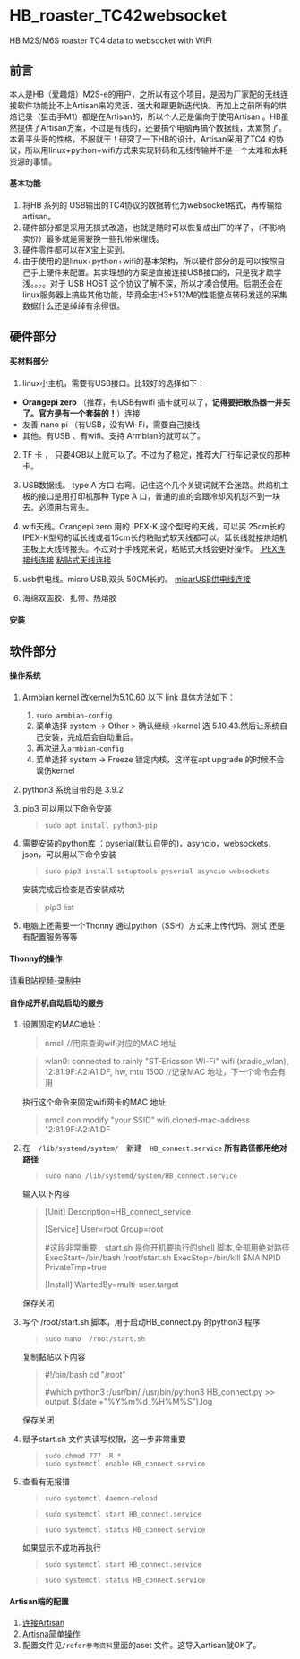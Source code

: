 # HB_roaster_TC42websocket

HB M2S/M6S roaster TC4 data to websocket with WIFI

## 前言
本人是HB（爱趣焙）M2S-e的用户，之所以有这个项目，是因为厂家配的无线连接软件功能比不上Artisan来的灵活、强大和跟更新迭代快。再加上之前所有的烘焙记录（狙击手M1）都是在Artisan的，所以个人还是偏向于使用Artisan 。HB虽然提供了Artisan方案，不过是有线的，还要搞个电脑再搞个数据线，太累赘了。本着平头哥的性格，不服就干！研究了一下HB的设计，Artisan采用了TC4 的协议，所以用linux+python+wifi方式来实现转码和无线传输并不是一个太难和太耗资源的事情。

#### 基本功能

1. 将HB 系列的 USB输出的TC4协议的数据转化为websocket格式，再传输给artisan。
2. 硬件部分都是采用无损式改造，也就是随时可以恢复成出厂的样子，（不影响卖价）最多就是需要换一些扎带来理线。
3. 硬件零件都可以在X宝上买到。
4. 由于使用的是linux+python+wifi的基本架构，所以硬件部分的是可以按照自己手上硬件来配置。其实理想的方案是直接连接USB接口的，只是我才疏学浅。。。。对于 USB HOST 这个协议了解不深，所以才凑合使用。后期还会在linux服务器上搞些其他功能，毕竟全志H3+512M的性能整点转码发送的采集数据什么还是绰绰有余得很。
   
 ## 硬件部分
 #### 买材料部分
1. linux小主机，需要有USB接口。比较好的选择如下：
- **Orangepi zero** （推荐，有USB有wifi 插卡就可以了，**记得要把散热器一并买了。官方是有一个套装的！**）[连接](https://item.taobao.com/item.htm?spm=a1z09.2.0.0.706f2e8dOUH9aR&id=670536815398&_u=g1ap2648ab1)
- 友善 nano pi   （有USB，没有Wi-Fi，需要自己接线
- 其他。有USB 、有wifi、支持 Armbian的就可以了。
2. TF 卡 ， 只要4GB以上就可以了。不过为了稳定，推荐大厂行车记录仪的那种卡。
   
3. USB数据线。 type A  方口 右弯。记住这个几个关键词就不会迷路。烘焙机主板的接口是用打印机那种 Type A 口，普通的直的会跟冷却风机怼不到一块去。必须用右弯头。 
   
4. wifi天线。Orangepi zero 用的 IPEX-K 这个型号的天线，可以买 25cm长的 IPEX-K型号的延长线或者15cm长的粘贴式软天线都可以。延长线就接烘焙机主板上天线转接头。不过对于手残党来说，粘贴式天线会更好操作。
     [IPEX连接线连接](https://detail.tmall.com/item.htm?_u=g1ap2646809&id=620154736020&spm=a1z09.2.0.0.706f2e8dOUH9aR)
     [粘贴式天线连接](https://item.taobao.com/item.htm?spm=a1z09.2.0.0.706f2e8dOUH9aR&id=615205217261&_u=g1ap264bc02)


5. usb供电线。micro USB,双头 50CM长的。
        [micarUSB供电线连接](https://detail.tmall.com/item.htm?_u=g1ap2644820&id=591913993020&spm=a1z09.2.0.0.706f2e8dOUH9aR)
6. 海绵双面胶、扎带、热熔胶
#### 安装   
   
## 软件部分
#### 操作系统   

1. Armbian kernel 改kernel为5.10.60 以下 [link](https://www.armbian.com/orange-pi-zero/)
   具体方法如下：
   1. `sudo armbian-config`
   2. 菜单选择 system -> Other > 确认继续->kernel 选 5.10.43.然后让系统自己安装，完成后会自动重启。
   3. 再次进入`armbian-config`
   4. 菜单选择 system -> Freeze 锁定内核，这样在apt upgrade 的时候不会误伤kernel
   
2. python3  系统自带的是 3.9.2 
3. pip3     可以用以下命令安装
   >`sudo apt install python3-pip`
4. 需要安装的python库 ：pyserial(默认自带的)，asyncio，websockets，json，可以用以下命令安装
   >`sudo pip3 install setuptools pyserial asyncio websockets`

   安装完成后检查是否安装成功   
   > pip3 list 
5. 电脑上还需要一个Thonny 通过python（SSH）方式来上传代码、测试 还是有配置服务等等
   
#### Thonny的操作

[请看B站视频-录制中](https://www.armbian.com/orange-pi-zero/)

#### 自作成开机自动启动的服务

1. 设置固定的MAC地址：
    >nmcli  //用来查询wifi对应的MAC 地址

    >wlan0: connected to rainly
        "ST-Ericsson Wi-Fi"
        wifi (xradio_wlan), 12:81:9F:A2:A1:DF, hw, mtu 1500 //记录MAC 地址，下一个命令会有用
    >

    执行这个命令来固定wifi网卡的MAC 地址 
    > nmcli con modify "your SSID" wifi.cloned-mac-address 12:81:9F:A2:A1:DF

2. 在　`/lib/systemd/system/`　新建　`HB_connect.service` **所有路径都用绝对路径**
    >`sudo nano /lib/systemd/system/HB_connect.service`

   输入以下内容
    >[Unit]
    >Description=HB_connect_service
    >
    >[Service]
    >User=root
    >Group=root
    >
    >#这段非常重要，start.sh 是你开机要执行的shell 脚本,全部用绝对路径
    >ExecStart=/bin/bash /root/start.sh
    >ExecStop=/bin/kill $MAINPID
    >PrivateTmp=true
    >
    >[Install]
    >WantedBy=multi-user.target

    保存关闭


3. 写个 /root/start.sh 脚本，用于启动HB_connect.py 的python3 程序
    >`sudo nano  /root/start.sh`

    复制黏贴以下内容

    >#!/bin/bash
    >cd "/root"
    >
    >#which python3 :/usr/bin/
    >/usr/bin/python3 HB_connect.py >> output_\$(date +"%Y%m%d_%H%M%S").log

    保存关闭

4. 赋予start.sh 文件夹读写权限，这一步非常重要
    >`sudo chmod 777 -R *`  
    >`sudo systemctl enable HB_connect.service`

5. 查看有无报错
    >`sudo systemctl daemon-reload`

    >`sudo systemctl start HB_connect.service`

    >`sudo systemctl status HB_connect.service`

    如果显示不成功再执行

    >`sudo systemctl start HB_connect.service`

    >`sudo systemctl status HB_connect.service`



#### Artisan端的配置

1. [连接Artisan](https://www.bilibili.com/video/BV1et4y1w7i5/)
2. [Artisna简单操作](https://www.bilibili.com/video/BV1AV4y1L7yL/)
3. 配置文件见`/refer参考资料`里面的aset 文件。这导入artisan就OK了。
